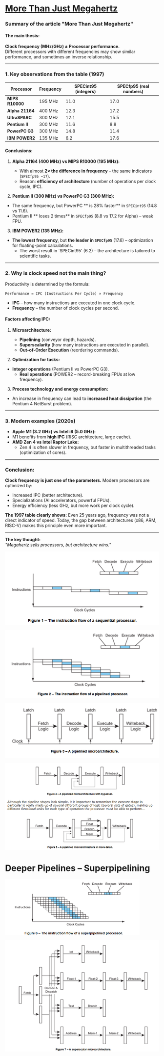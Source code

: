 # [More Than Just Megahertz](https://www.lighterra.com/papers/modernmicroprocessors/)

### **Summary of the article "More Than Just Megahertz"**  

#### **The main thesis:**  
**Clock frequency (MHz/GHz) ≠ Processor performance.**  
Different processors with different frequencies may show similar performance, and sometimes an inverse relationship.  

---

### **1. Key observations from the table (1997)**  
| Processor       | Frequency | SPECint95 (integers) | SPECfp95 (real numbers) |
| --------------- | --------- | -------------------- | ----------------------- |
| **MIPS R10000** | 195 MHz   | 11.0                 | 17.0                    |
| **Alpha 21164** | 400 MHz   | 12.3                 | 17.2                    |
| **UltraSPARC**  | 300 MHz   | 12.1                 | 15.5                    |
| **Pentium II**  | 300 MHz   | 11.6                 | 8.8                     |
| **PowerPC G3**  | 300 MHz   | 14.8                 | 11.4                    |
| **IBM POWER2**  | 135 MHz   | 6.2                  | 17.6                    |

#### **Conclusions:**  
1. **Alpha 21164 (400 MHz) vs MIPS R10000 (195 MHz):**  
   - With almost **2× the difference in frequency** – the same indicators (`SPECfp95 ~17`).  
   - Reason: **efficiency of architecture** (number of operations per clock cycle, IPC).  

2. **Pentium II (300 MHz) vs PowerPC G3 (300 MHz):**
- The same frequency, but PowerPC ** is 28% faster** in `SPECint95` (14.8 vs 11.6).
- Pentium II ** loses 2 times** in `SPECfp95` (8.8 vs 17.2 for Alpha) – weak FPU.  

3. **IBM POWER2 (135 MHz):**
- **The lowest frequency**, but **the leader in `SPECfp95`** (17.6) – optimization for floating-point calculations.  
   - The worst result in `SPECint95' (6.2) – the architecture is tailored to scientific tasks.  

---

### **2. Why is clock speed not the main thing?**  
Productivity is determined by the formula:
```
Performance = IPC (Instructions Per Cycle) × Frequency
```  
- **IPC** – how many instructions are executed in one clock cycle.  
- **Frequency** – the number of clock cycles per second.  

#### **Factors affecting IPC:**  
1. **Microarchitecture:**  
   - **Pipelining** (conveyor depth, hazards).  
   - **Superscalarity** (how many instructions are executed in parallel).  
   - **Out-of-Order Execution** (reordering commands).  

2. **Optimization for tasks:**
- **Integer operations** (Pentium II vs PowerPC G3).  
   - **Real operations** (POWER2 – record-breaking FPUs at low frequency).  

3. **Process technology and energy consumption:**
- An increase in frequency can lead to **increased heat dissipation** (the Pentium 4 NetBurst problem).  

---

### **3. Modern examples (2020s)**  
- **Apple M1 (3.2 GHz) vs Intel i9 (5.0 GHz):**
- M1 benefits from **high IPC** (RISC architecture, large cache).  
- **AMD Zen 4 vs Intel Raptor Lake:**  
  - Zen 4 is often slower in frequency, but faster in multithreaded tasks (optimization of cores).  

---

### **Conclusion:**  
**Clock frequency is just one of the parameters.** Modern processors are optimized by:  
- Increased IPC (better architecture).  
- Specializations (AI accelerators, powerful FPUs).  
- Energy efficiency (less GHz, but more work per clock cycle).  

**The 1997 table clearly shows:** Even 25 years ago, frequency was not a direct indicator of speed. Today, the gap between architectures (x86, ARM, RISC-V) makes this principle even more important.  

---
**The key thought:**  
*"Megahertz sells processors, but architecture wins."*

![alt text](../modernmicroprocessors/images/2.png)

![alt text](../modernmicroprocessors/images/3.png)

![alt text](../modernmicroprocessors/images/4.png)

![alt text](../modernmicroprocessors/images/5.png)

# Deeper Pipelines – Superpipelining

![alt text](../modernmicroprocessors/images/image.png)

![alt text](../modernmicroprocessors/images/1.png)